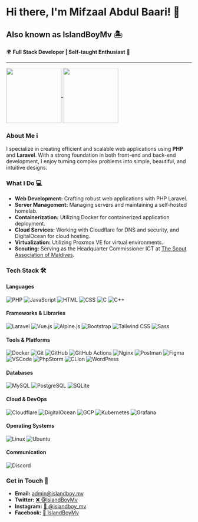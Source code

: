 # Hi there, I'm Mifzaal Abdul Baari! 👋

## Also known as IslandBoyMv 🏝️

🌍 **Full Stack Developer | Self-taught Enthusiast** 🚀

---
<div align="left">
<a href="https://github.com/islandboymv/github-readme-stats">
  <img height=150 align="center" src="https://stats.git.islandboy.mv/api/?username=islandboymv&private_count=true&theme=blueberry&hide_border=true&layout=compact&show_icons=true&rank_icon=github&include_all_commits=true" />
</a>
<a href="https://github.com/islandboymv/github-readme-stats">
  <img height=150 align="center" src="https://stats.git.islandboy.mv/api/top-langs/?username=islandboymv&private_count=true&theme=blueberry&hide_border=true&layout=compact" />
</a>
</div>

### About Me ℹ️
I specialize in creating efficient and scalable web applications using **PHP** and **Laravel**. With a strong foundation in both front-end and back-end development, I enjoy turning complex problems into simple, beautiful, and intuitive designs.

### What I Do 💻
- **Web Development:** Crafting robust web applications with PHP Laravel.
- **Server Management:** Managing servers and maintaining a self-hosted homelab.
- **Containerization:** Utilizing Docker for containerized application deployment.
- **Cloud Services:** Working with Cloudflare for DNS and security, and DigitalOcean for cloud hosting.
- **Virtualization:** Utilizing Proxmox VE for virtual environments.
- **Scouting:** Serving as the Headquarter Commissioner ICT at [The Scout Association of Maldives](https://scout.mv).

### Tech Stack 🛠️

#### Languages
![PHP](https://skillicons.dev/icons?i=php&theme=dark)
![JavaScript](https://skillicons.dev/icons?i=js&theme=dark)
![HTML](https://skillicons.dev/icons?i=html&theme=dark)
![CSS](https://skillicons.dev/icons?i=css&theme=dark)
![C](https://skillicons.dev/icons?i=c&theme=dark)
![C++](https://skillicons.dev/icons?i=cpp&theme=dark)

#### Frameworks & Libraries
![Laravel](https://skillicons.dev/icons?i=laravel&theme=dark)
![Vue.js](https://skillicons.dev/icons?i=vue&theme=dark)
![Alpine.js](https://skillicons.dev/icons?i=alpinejs&theme=dark)
![Bootstrap](https://skillicons.dev/icons?i=bootstrap&theme=dark)
![Tailwind CSS](https://skillicons.dev/icons?i=tailwind&theme=dark)
![Sass](https://skillicons.dev/icons?i=sass&theme=dark)

#### Tools & Platforms
![Docker](https://skillicons.dev/icons?i=docker&theme=dark)
![Git](https://skillicons.dev/icons?i=git&theme=dark)
![GitHub](https://skillicons.dev/icons?i=github&theme=dark)
![GitHub Actions](https://skillicons.dev/icons?i=githubactions&theme=dark)
![Nginx](https://skillicons.dev/icons?i=nginx&theme=dark)
![Postman](https://skillicons.dev/icons?i=postman&theme=dark)
![Figma](https://skillicons.dev/icons?i=figma&theme=dark)
![VSCode](https://skillicons.dev/icons?i=vscode&theme=dark)
![PhpStorm](https://skillicons.dev/icons?i=phpstorm&theme=dark)
![CLion](https://skillicons.dev/icons?i=clion&theme=dark)
![WordPress](https://skillicons.dev/icons?i=wordpress&theme=dark)

#### Databases
![MySQL](https://skillicons.dev/icons?i=mysql&theme=dark)
![PostgreSQL](https://skillicons.dev/icons?i=postgres&theme=dark)
![SQLite](https://skillicons.dev/icons?i=sqlite&theme=dark)

#### Cloud & DevOps
![Cloudflare](https://skillicons.dev/icons?i=cloudflare&theme=dark)
![DigitalOcean](https://go-skill-icons.vercel.app/api/icons?i=digitalocean&theme=dark)
![GCP](https://skillicons.dev/icons?i=gcp&theme=dark)
![Kubernetes](https://skillicons.dev/icons?i=kubernetes&theme=dark)
![Grafana](https://skillicons.dev/icons?i=grafana&theme=dark)

#### Operating Systems
![Linux](https://skillicons.dev/icons?i=linux&theme=dark)
![Ubuntu](https://skillicons.dev/icons?i=ubuntu&theme=dark)

#### Communication
![Discord](https://skillicons.dev/icons?i=discord&theme=dark)

### Get in Touch 📲
- **Email:** [admin@islandboy.mv](mailto:admin@islandboy.mv)
- **Twitter:** [❌ @IslandBoyMv](https://twitter.com/IslandBoyMv)
- **Instagram:** [📸 @islandboy_mv](https://instagram.com/islandboy_mv)
- **Facebook:** [📘 IslandBoyMv](https://facebook.com/islandboymv)